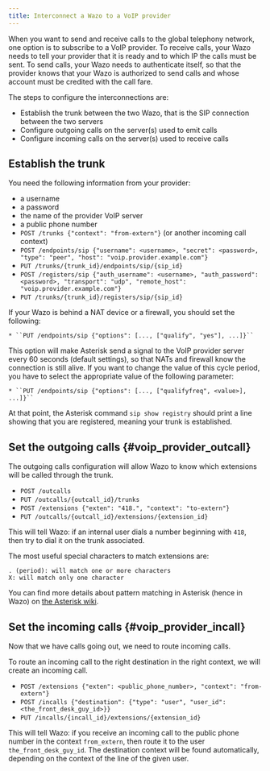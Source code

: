 ```yaml
---
title: Interconnect a Wazo to a VoIP provider
---
```


When you want to send and receive calls to the global telephony network,
one option is to subscribe to a VoIP provider. To receive calls, your
Wazo needs to tell your provider that it is ready and to which IP the
calls must be sent. To send calls, your Wazo needs to authenticate
itself, so that the provider knows that your Wazo is authorized to send
calls and whose account must be credited with the call fare.

The steps to configure the interconnections are:

-   Establish the trunk between the two Wazo, that is the SIP connection
    between the two servers
-   Configure outgoing calls on the server(s) used to emit calls
-   Configure incoming calls on the server(s) used to receive calls

Establish the trunk
-------------------

You need the following information from your provider:

-   a username
-   a password
-   the name of the provider VoIP server
-   a public phone number
-   `POST /trunks {"context": "from-extern"}` (or another incoming call
    context)
-   `POST /endpoints/sip {"username": <username>, "secret": <password>, "type": "peer", "host": "voip.provider.example.com"}`
-   `PUT /trunks/{trunk_id}/endpoints/sip/{sip_id}`
-   `POST /registers/sip {"auth_username": <username>, "auth_password": <password>, "transport": "udp", "remote_host": "voip.provider.example.com"}`
-   `PUT /trunks/{trunk_id}/registers/sip/{sip_id}`

If your Wazo is behind a NAT device or a firewall, you should set the
following:

    * ``PUT /endpoints/sip {"options": [..., ["qualify", "yes"], ...]}``

This option will make Asterisk send a signal to the VoIP provider server
every 60 seconds (default settings), so that NATs and firewall know the
connection is still alive. If you want to change the value of this cycle
period, you have to select the appropriate value of the following
parameter:

    * ``PUT /endpoints/sip {"options": [..., ["qualifyfreq", <value>], ...]}``

At that point, the Asterisk command `sip show registry` should print a
line showing that you are registered, meaning your trunk is established.

Set the outgoing calls {#voip_provider_outcall}
----------------------

The outgoing calls configuration will allow Wazo to know which
extensions will be called through the trunk.

-   `POST /outcalls`
-   `PUT /outcalls/{outcall_id}/trunks`
-   `POST /extensions {"exten": "418.", "context": "to-extern"}`
-   `PUT /outcalls/{outcall_id}/extensions/{extension_id}`

This will tell Wazo: if an internal user dials a number beginning with
`418`, then try to dial it on the trunk associated.

The most useful special characters to match extensions are:

    . (period): will match one or more characters
    X: will match only one character

You can find more details about pattern matching in Asterisk (hence in
Wazo) on [the Asterisk
wiki](https://wiki.asterisk.org/wiki/display/AST/Pattern+Matching).

Set the incoming calls {#voip_provider_incall}
----------------------

Now that we have calls going out, we need to route incoming calls.

To route an incoming call to the right destination in the right context,
we will create an incoming call.

-   `POST /extensions {"exten": <public_phone_number>, "context": "from-extern"}`
-   `POST /incalls {"destination": {"type": "user", "user_id": <the_front_desk_guy_id>}}`
-   `PUT /incalls/{incall_id}/extensions/{extension_id}`

This will tell Wazo: if you receive an incoming call to the public phone
number in the context `from_extern`, then route it to the user
`the_front_desk_guy_id`. The destination context will be found
automatically, depending on the context of the line of the given user.
